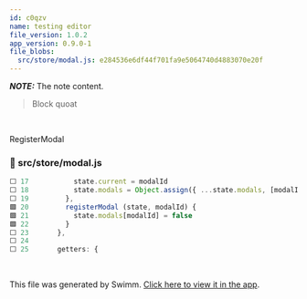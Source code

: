 ```yaml
---
id: c0qzv
name: testing editor
file_version: 1.0.2
app_version: 0.9.0-1
file_blobs:
  src/store/modal.js: e284536e6df44f701fa9e5064740d4883070e20f
---
```


**_NOTE:_** The note content.

> Block quoat




<br/>

RegisterModal
<!-- NOTE-swimm-snippet: the lines below link your snippet to Swimm -->
### 📄 src/store/modal.js
```javascript
⬜ 17           state.current = modalId
⬜ 18           state.modals = Object.assign({ ...state.modals, [modalId]: true })
⬜ 19         },
🟩 20         registerModal (state, modalId) {
🟩 21           state.modals[modalId] = false
🟩 22         }
⬜ 23       },
⬜ 24     
⬜ 25       getters: {
```

<br/>

This file was generated by Swimm. [Click here to view it in the app](https://swimm-web-app.web.app/repos/Z2l0aHViJTNBJTNBdGVzdC1wcm9qZWN0JTNBJTNBbmFkYXYtc3dpbW0=/docs/c0qzv).
